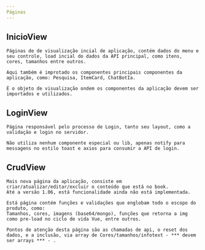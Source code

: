 ```yaml
---
Páginas
---
```


<script setup>

</script>

## InicioView

    Páginas de de visualização incial de aplicação, contém dados do menu e seu controle, load incial do dados da API principal, como itens, cores, tamanhos entre outros.

    Aqui também é improtado os componentes principais componentes da aplicação, como: Pesquisa, ItemCard, ChatBotIa.

    É o objeto de visualização ondem os componentes da aplicação devem ser importados e utilizados.

## LoginView

    Página responsável pelo processo de Login, tanto seu layout, como a validação e login no servidor.

    Não utiliza nenhum componente especial ou lib, apenas notify para messagens no estilo toast e axios para consumir a API de login.

## CrudView

    Mais nova página da aplicação, consiste em criar/atualizar/editar/excluir o conteúdo que está no book.
    Até a versão 1.06, está funcionalidade ainda não está implementada.

    Está página contém funções e validações que englobam todo o escopo do produto, como:
    Tamanhos, cores, imagens (base64/mongo), funções que retorna a img como pre-load no ciclo de vida Vue, entre outros.

    Pontos de atenção desta página são as chamadas de api, o reset dos dados, e a inclusão, via array de Cores/tamanhos/infotext - *** devem ser arrays *** - .

